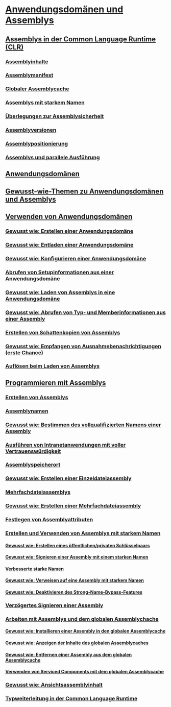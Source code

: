# [Anwendungsdomänen und Assemblys](index.md)
## [Assemblys in der Common Language Runtime (CLR)](assemblies-in-the-common-language-runtime.md)
### [Assemblyinhalte](assembly-contents.md)
### [Assemblymanifest](assembly-manifest.md)
### [Globaler Assemblycache](gac.md)
### [Assemblys mit starkem Namen](strong-named-assemblies.md)
### [Überlegungen zur Assemblysicherheit](assembly-security-considerations.md)
### [Assemblyversionen](assembly-versioning.md)
### [Assemblypositionierung](assembly-placement.md)
### [Assemblys und parallele Ausführung](assemblies-and-side-by-side-execution.md)
## [Anwendungsdomänen](application-domains.md)
## [Gewusst-wie-Themen zu Anwendungsdomänen und Assemblys](application-domains-and-assemblies-how-to-topics.md)
## [Verwenden von Anwendungsdomänen](use.md)
### [Gewusst wie: Erstellen einer Anwendungsdomäne](how-to-create-an-application-domain.md)
### [Gewusst wie: Entladen einer Anwendungsdomäne](how-to-unload-an-application-domain.md)
### [Gewusst wie: Konfigurieren einer Anwendungsdomäne](how-to-configure-an-application-domain.md)
### [Abrufen von Setupinformationen aus einer Anwendungsdomäne](retrieve-setup-information.md)
### [Gewusst wie: Laden von Assemblys in eine Anwendungsdomäne](how-to-load-assemblies-into-an-application-domain.md)
### [Gewusst wie: Abrufen von Typ- und Memberinformationen aus einer Assembly](how-to-obtain-type-and-member-information-from-an-assembly.md)
### [Erstellen von Schattenkopien von Assemblys](shadow-copy-assemblies.md)
### [Gewusst wie: Empfangen von Ausnahmebenachrichtigungen (erste Chance)](how-to-receive-first-chance-exception-notifications.md)
### [Auflösen beim Laden von Assemblys](resolve-assembly-loads.md)
## [Programmieren mit Assemblys](programming-with-assemblies.md)
### [Erstellen von Assemblys](create-assemblies.md)
### [Assemblynamen](assembly-names.md)
### [Gewusst wie: Bestimmen des vollqualifizierten Namens einer Assembly](how-to-determine-assembly-fully-qualified-name.md)
### [Ausführen von Intranetanwendungen mit voller Vertrauenswürdigkeit](running-intranet-applications-in-full-trust.md)
### [Assemblyspeicherort](assembly-location.md)
### [Gewusst wie: Erstellen einer Einzeldateiassembly](how-to-build-a-single-file-assembly.md)
### [Mehrfachdateiassemblys](multifile-assemblies.md)
### [Gewusst wie: Erstellen einer Mehrfachdateiassembly](how-to-build-a-multifile-assembly.md)
### [Festlegen von Assemblyattributen](set-assembly-attributes.md)
### [Erstellen und Verwenden von Assemblys mit starkem Namen](create-and-use-strong-named-assemblies.md)
#### [Gewusst wie: Erstellen eines öffentlichen/privaten Schlüsselpaars](how-to-create-a-public-private-key-pair.md)
#### [Gewusst wie: Signieren einer Assembly mit einem starken Namen](how-to-sign-an-assembly-with-a-strong-name.md)
#### [Verbesserte starke Namen](enhanced-strong-naming.md)
#### [Gewusst wie: Verweisen auf eine Assembly mit starkem Namen](how-to-reference-a-strong-named-assembly.md)
#### [Gewusst wie: Deaktivieren des Strong-Name-Bypass-Features](how-to-disable-the-strong-name-bypass-feature.md)
### [Verzögertes Signieren einer Assembly](delay-sign-assembly.md)
### [Arbeiten mit Assemblys und dem globalen Assemblychache](working-with-assemblies-and-the-gac.md)
#### [Gewusst wie: Installieren einer Assembly in den globalen Assemblycache](how-to-install-an-assembly-into-the-gac.md)
#### [Gewusst wie: Anzeigen der Inhalte des globalen Assemblycaches](how-to-view-the-contents-of-the-gac.md)
#### [Gewusst wie: Entfernen einer Assembly aus dem globalen Assemblycache](how-to-remove-an-assembly-from-the-gac.md)
#### [Verwenden von Serviced Components mit dem globalen Assemblycache](use-serviced-components-with-the-gac.md)
### [Gewusst wie: Ansichtsassemblyinhalt](how-to-view-assembly-contents.md)
### [Typweiterleitung in der Common Language Runtime](type-forwarding-in-the-common-language-runtime.md)
